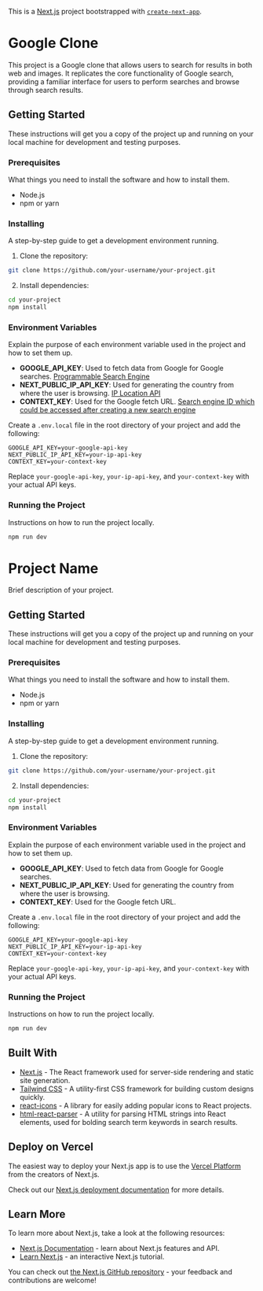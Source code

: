 This is a [Next.js](https://nextjs.org/) project bootstrapped with [`create-next-app`](https://github.com/vercel/next.js/tree/canary/packages/create-next-app).

# Google Clone

This project is a Google clone that allows users to search for results in both web and images. It replicates the core functionality of Google search, providing a familiar interface for users to perform searches and browse through search results.

## Getting Started

These instructions will get you a copy of the project up and running on your local machine for development and testing purposes.

### Prerequisites

What things you need to install the software and how to install them.

- Node.js
- npm or yarn

### Installing

A step-by-step guide to get a development environment running.

1. Clone the repository:

```bash
git clone https://github.com/your-username/your-project.git
```

2. Install dependencies:

```bash
cd your-project
npm install
```

### Environment Variables

Explain the purpose of each environment variable used in the project and how to set them up.

- **GOOGLE_API_KEY**: Used to fetch data from Google for Google searches. [Programmable Search Engine](https://programmablesearchengine.google.com/about/)
- **NEXT_PUBLIC_IP_API_KEY**: Used for generating the country from where the user is browsing. [IP Location API](https://extreme-ip-lookup.com/)
- **CONTEXT_KEY**: Used for the Google fetch URL. [Search engine ID which could be accessed after creating a new search engine](https://programmablesearchengine.google.com/about/)

Create a `.env.local` file in the root directory of your project and add the following:

```plaintext
GOOGLE_API_KEY=your-google-api-key
NEXT_PUBLIC_IP_API_KEY=your-ip-api-key
CONTEXT_KEY=your-context-key
```

Replace `your-google-api-key`, `your-ip-api-key`, and `your-context-key` with your actual API keys.

### Running the Project

Instructions on how to run the project locally.

```bash
npm run dev
```

# Project Name

Brief description of your project.

## Getting Started

These instructions will get you a copy of the project up and running on your local machine for development and testing purposes.

### Prerequisites

What things you need to install the software and how to install them.

- Node.js
- npm or yarn

### Installing

A step-by-step guide to get a development environment running.

1. Clone the repository:

```bash
git clone https://github.com/your-username/your-project.git
```

2. Install dependencies:

```bash
cd your-project
npm install
```

### Environment Variables

Explain the purpose of each environment variable used in the project and how to set them up.

- **GOOGLE_API_KEY**: Used to fetch data from Google for Google searches.
- **NEXT_PUBLIC_IP_API_KEY**: Used for generating the country from where the user is browsing.
- **CONTEXT_KEY**: Used for the Google fetch URL.

Create a `.env.local` file in the root directory of your project and add the following:

```plaintext
GOOGLE_API_KEY=your-google-api-key
NEXT_PUBLIC_IP_API_KEY=your-ip-api-key
CONTEXT_KEY=your-context-key
```

Replace `your-google-api-key`, `your-ip-api-key`, and `your-context-key` with your actual API keys.

### Running the Project

Instructions on how to run the project locally.

```bash
npm run dev
```

## Built With

- [Next.js](https://nextjs.org/) - The React framework used for server-side rendering and static site generation.
- [Tailwind CSS](https://tailwindcss.com/) - A utility-first CSS framework for building custom designs quickly.
- [react-icons](https://react-icons.github.io/react-icons/) - A library for easily adding popular icons to React projects.
- [html-react-parser](https://github.com/remarkablemark/html-react-parser) - A utility for parsing HTML strings into React elements, used for bolding search term keywords in search results.

## Deploy on Vercel

The easiest way to deploy your Next.js app is to use the [Vercel Platform](https://vercel.com/new?utm_medium=default-template&filter=next.js&utm_source=create-next-app&utm_campaign=create-next-app-readme) from the creators of Next.js.

Check out our [Next.js deployment documentation](https://nextjs.org/docs/deployment) for more details.

## Learn More

To learn more about Next.js, take a look at the following resources:

- [Next.js Documentation](https://nextjs.org/docs) - learn about Next.js features and API.
- [Learn Next.js](https://nextjs.org/learn) - an interactive Next.js tutorial.

You can check out [the Next.js GitHub repository](https://github.com/vercel/next.js/) - your feedback and contributions are welcome!

